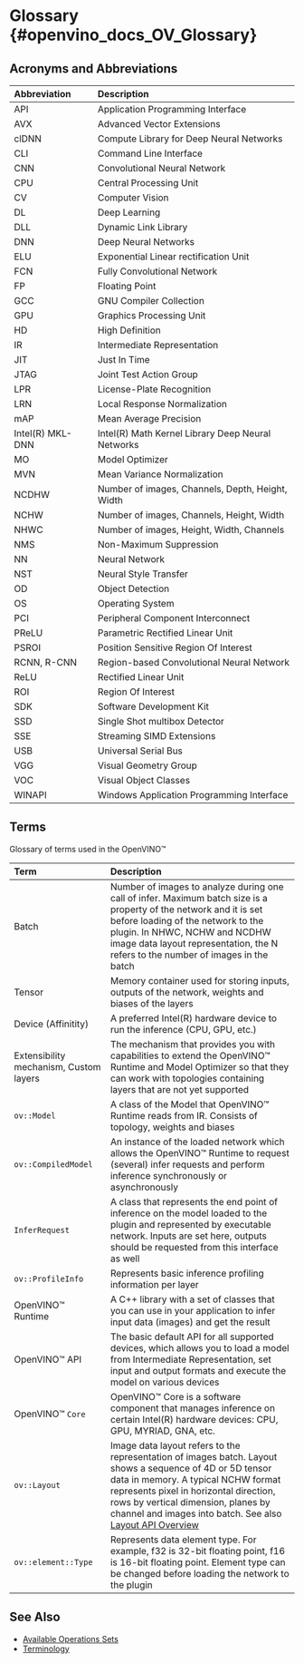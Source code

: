 # Glossary {#openvino_docs_OV_Glossary}

## Acronyms and Abbreviations

| Abbreviation      | Description     |
| :---              | :--- |
| API               | Application Programming Interface |
| AVX               | Advanced Vector Extensions |
| clDNN             | Compute Library for Deep Neural Networks |
| CLI               | Command Line Interface |
| CNN               | Convolutional Neural Network |
| CPU               | Central Processing Unit |
| CV                | Computer Vision |
| DL                | Deep Learning |
| DLL               | Dynamic Link Library |
| DNN               | Deep Neural Networks |
| ELU               | Exponential Linear rectification Unit |
| FCN               | Fully Convolutional Network |
| FP                | Floating Point |
| GCC               | GNU Compiler Collection |
| GPU               | Graphics Processing Unit |
| HD                | High Definition |
| IR                | Intermediate Representation |
| JIT               | Just In Time |
| JTAG              | Joint Test Action Group |
| LPR               | License-Plate Recognition |
| LRN               | Local Response Normalization |
| mAP               | Mean Average Precision |
| Intel(R) MKL-DNN  | Intel(R) Math Kernel Library Deep Neural Networks |
| MO                | Model Optimizer |
| MVN               | Mean Variance Normalization |
| NCDHW             | Number of images, Channels, Depth, Height, Width |
| NCHW              | Number of images, Channels, Height, Width |
| NHWC              | Number of images, Height, Width, Channels |
| NMS               | Non-Maximum Suppression |
| NN                | Neural Network |
| NST               | Neural Style Transfer |
| OD                | Object Detection |
| OS                | Operating System |
| PCI               | Peripheral Component Interconnect |
| PReLU             | Parametric Rectified Linear Unit |
| PSROI             | Position Sensitive Region Of Interest |
| RCNN, R-CNN       | Region-based Convolutional Neural Network |
| ReLU              | Rectified Linear Unit |
| ROI               | Region Of Interest |
| SDK               | Software Development Kit |
| SSD               | Single Shot multibox Detector |
| SSE               | Streaming SIMD Extensions |
| USB               | Universal Serial Bus |
| VGG               | Visual Geometry Group |
| VOC               | Visual Object Classes |
| WINAPI            | Windows Application Programming Interface |

## Terms

Glossary of terms used in the OpenVINO™


| Term                        | Description                                                                                                                                                                                                                                                                                                                        |
| :---                        |:-----------------------------------------------------------------------------------------------------------------------------------------------------------------------------------------------------------------------------------------------------------------------------------------------------------------------------------|
| Batch | Number of images to analyze during one call of infer. Maximum batch size is a property of the network and it is set before loading of the network to the plugin. In NHWC, NCHW and NCDHW image data layout representation, the N refers to the number of images in the batch                                                       |
| Tensor | Memory container used for storing inputs, outputs of the network, weights and biases of the layers                                                                                                                                                                                                                                 |
| Device (Affinitity) | A preferred Intel(R) hardware device to run the inference (CPU, GPU, etc.)                                                                                                                                                                                                                                                         |
| Extensibility mechanism, Custom layers | The mechanism that provides you with capabilities to extend the OpenVINO™ Runtime and Model Optimizer so that they can work with topologies containing layers that are not yet supported                                                                                                                                           |
| <code>ov::Model</code> | A class of the Model that OpenVINO™ Runtime reads from IR. Consists of topology, weights and biases                                                                                                                                                                                                                                |
| <code>ov::CompiledModel</code> | An instance of the loaded network which allows the OpenVINO™ Runtime to request (several) infer requests and perform inference synchronously or asynchronously                                                                                                                                                                     |
| <code>InferRequest</code> | A class that represents the end point of inference on the model loaded to the plugin and represented by executable network. Inputs are set here, outputs should be requested from this interface as well                                                                                                                           |
| <code>ov::ProfileInfo</code> | Represents basic inference profiling information per layer                                                                                                                                                                                                                                                                         |
| OpenVINO™ Runtime | A C++ library with a set of classes that you can use in your application to infer input data (images) and get the result                                                                                                                                                                                                           |
| OpenVINO™ API | The basic default API for all supported devices, which allows you to load a model from Intermediate Representation, set input and output formats and execute the model on various devices                                                                                                                                          |
| OpenVINO™ <code>Core</code> | OpenVINO™ Core is a software component that manages inference on certain Intel(R) hardware devices: CPU, GPU, MYRIAD, GNA, etc.                                                                                                                                                                                                    |
| <code>ov::Layout</code> | Image data layout refers to the representation of images batch. Layout shows a sequence of 4D or 5D tensor data in memory. A typical NCHW format represents pixel in horizontal direction, rows by vertical dimension, planes by channel and images into batch. See also [Layout API Overview](./OV_Runtime_UG/layout_overview.md) |
| <code>ov::element::Type</code> | Represents data element type. For example, f32 is 32-bit floating point, f16 is 16-bit floating point. Element type can be changed before loading the network to the plugin                                                                                                                                                        |


## See Also
* [Available Operations Sets](ops/opset.md)
* [Terminology](OV_Runtime_UG/supported_plugins/Supported_Devices.md)

